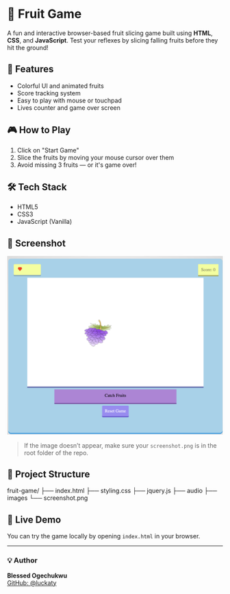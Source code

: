 # 🍉 Fruit Game

A fun and interactive browser-based fruit slicing game built using **HTML**, **CSS**, and **JavaScript**. Test your reflexes by slicing falling fruits before they hit the ground!

## 🚀 Features

- Colorful UI and animated fruits
- Score tracking system
- Easy to play with mouse or touchpad
- Lives counter and game over screen

## 🎮 How to Play

1. Click on "Start Game"
2. Slice the fruits by moving your mouse cursor over them
3. Avoid missing 3 fruits — or it's game over!

## 🛠️ Tech Stack

- HTML5
- CSS3
- JavaScript (Vanilla)

## 📸 Screenshot

![Fruit Game Screenshot](screenshot.png)

> If the image doesn’t appear, make sure your `screenshot.png` is in the root folder of the repo.

## 📂 Project Structure

fruit-game/
├── index.html
├── styling.css
├── jquery.js
├── audio
├── images
└── screenshot.png


## 📌 Live Demo

You can try the game locally by opening `index.html` in your browser.

---

### 💡 Author

**Blessed Ogechukwu**  
[GitHub: @luckaty](https://github.com/luckaty)

